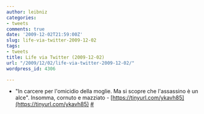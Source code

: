 ```yaml
---
author: leibniz
categories:
- tweets
comments: true
date: '2009-12-02T21:59:00Z'
slug: life-via-twitter-2009-12-02
tags:
- tweets
title: Life via Twitter (2009-12-02)
url: "/2009/12/02/life-via-twitter-2009-12-02/"
wordpress_id: 4306

---
```

* "In carcere per l'omicidio della moglie. Ma si scopre che l'assassino è un alce". Insomma, cornuto e mazziato - [https://tinyurl.com/ykavh85](https://tinyurl.com/ykavh85) [#](https://twitter.com/leibniz/statuses/6267426045)


